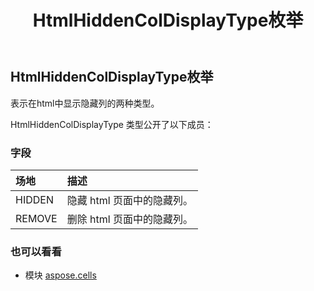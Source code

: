 ﻿---
title: HtmlHiddenColDisplayType枚举
second_title: Aspose.Cells for Python via .NET API 参考文献
description:
type: docs
weight: 2160
url: /zh/python-net/aspose.cells/htmlhiddencoldisplaytype/
is_root: false
---
## HtmlHiddenColDisplayType枚举
表示在html中显示隐藏列的两种类型。



HtmlHiddenColDisplayType 类型公开了以下成员：

### 字段
|场地|描述|
| :- | :- |
| HIDDEN |隐藏 html 页面中的隐藏列。|
| REMOVE |删除 html 页面中的隐藏列。|



### 也可以看看
* 模块 [aspose.cells](..)
